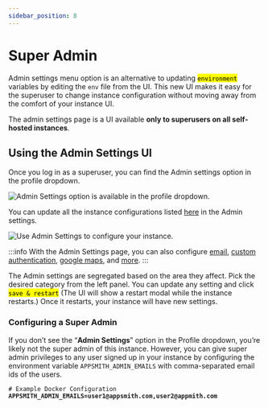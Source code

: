 ```yaml
---
sidebar_position: 8
---
```

# Super Admin

Admin settings menu option is an alternative to updating <mark>`environment`</mark> variables by editing the `env` file from the UI. This new UI makes it easy for the superuser to change instance configuration without moving away from the comfort of your instance UI.

The admin settings page is a UI available **only to superusers on all self-hosted instances**.

## Using the Admin Settings UI

Once you log in as a superuser, you can find the Admin settings option in the profile dropdown.

![Admin Settings option is available in the profile dropdown.](/img/Admin\_settings.png)

You can update all the instance configurations listed [here](./) in the Admin settings.

![Use Admin Settings to configure your instance.](/img/Profile-Admin-Settings-Setup-Info.png)

:::info
With the Admin Settings page, you can also configure [email](email/), [custom authentication](authentication/), [google maps](google-maps.md), and [more](./).
:::

The Admin settings are segregated based on the area they affect. Pick the desired category from the left panel. You can update any setting and click <mark>`save & restart`</mark> (The UI will show a restart modal while the instance restarts.) Once it restarts, your instance will have new settings.

### Configuring a Super Admin

If you don’t see the “**Admin Settings**” option in the Profile dropdown, you’re likely not the super admin of this instance. However, you can give super admin privileges to any user signed up in your instance by configuring the environment variable `APPSMITH_ADMIN_EMAILS` with comma-separated email ids of the users.

<pre class="language-bash"><code class="lang-bash"># Example Docker Configuration
<strong>APPSMITH_ADMIN_EMAILS=user1@appsmith.com,user2@appmith.com</strong></code></pre>

